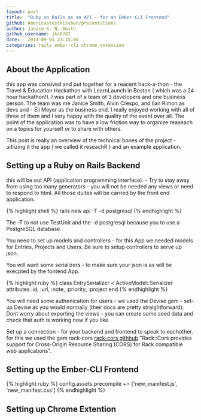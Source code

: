 ```yaml
---
layout: post
title:  "Ruby on Rails as an API - for an Ember-CLI Frontend"
github: Americastestkitchen/presentations
author: Janice K. N. Smith 
github_username: jks8787
date:   2014-09-01 23:15:00
categories: rails ember-cli chrome_extension
---
```


## About the Application
this app was consived and put together for a reacent hack-a-thon - the Travel & Education Hackathon with LearnLaunch in Boston ( which was a 24 hour hackathon!). I was part of a team of 3 developers and one business person. The team was me Janice Smith, Alvin Crespo, and Ilan Rimon as devs and - Eli Meyer as the business end. I really enjoyed working with all of three of them and I very happy with the quality of the event over all. The point of the application was to have a low friction way to organize reaseach on a topics for yourself or to share with others. 

This post is really an overview of the technical bones of the project - uitlizing it the app ( we called it reseachR ) and an example application.

## Setting up a Ruby on Rails Backend
this will be out API (application programming interface). - Try to stay away from using too many generators - you will not be needed any views or need to respond to html. All those duites will be carried by the front end application. 

{% highlight shell %}
rails new api -T -d postgresql
{% endhighlight %}

The -T to not use TestUnit and the -d postgresql because you to use a PostgreSQL database.

You need to set up models and controllers - for this App we needed models for Entries, Projects and Users. Be sure to setup controllers to serve up json.

You will want some serializers - to make sure your json is as will be execpted by the fontend App.

{% highlight ruby %}
class EntrySerializer < ActiveModel::Serializer
	attributes :id, :url, :note, :priority, :project
end
{% endhighlight %}

You will need some authenication for users - we used the Devise gem - set-up Devise as you would normally (their docs are pretty straightforward). Dont worry about exporting the views - you can create some seed data and check that auth is working now if you like.

Set up a connection - for your backend and frontend to speak to eachother. for this we used the gem rack-cors [rack-cors githhub](https://github.com/cyu/rack-cors) "Rack::Cors provides support for Cross-Origin Resource Sharing (CORS) for Rack compatible web applications".

## Setting up the Ember-CLI Frontend
{% highlight ruby %}
config.assets.precompile += ['new_manifest.js', 'new_manifest.css']
{% endhighlight %}

## Setting up Chrome Extention 

